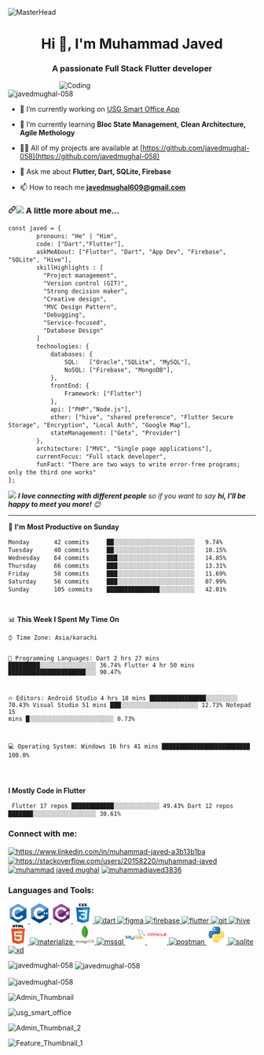 ![MasterHead](https://pasinfotech.com/wp-content/uploads/2019/06/flutter-banner.jpg)
<h1 align="center">Hi 👋, I'm Muhammad Javed</h1>
<h3 align="center">A passionate Full Stack Flutter developer</h3>
<img align="right" alt="Coding" width="400"  src="https://miro.medium.com/v2/resize:fit:1358/1*KcxCTzISut_FEkKduDE4hw.gif">


<p align="left"> <img src="https://komarev.com/ghpvc/?username=javedmughal-058&label=Profile%20views&color=0e75b6&style=flat" alt="javedmughal-058" /> </p>

- 🔭 I’m currently working on [USG Smart Office App](https://play.google.com/store/apps/details?id=com.usapparelandtextiles.us_app)

- 🌱 I’m currently learning **Bloc State Management, Clean Architecture, Agile Methology**

- 👨‍💻 All of my projects are available at [https://github.com/javedmughal-058](https://github.com/javedmughal-058)

- 💬 Ask me about **Flutter, Dart, SQLite, Firebase**

- 📫 How to reach me **javedmughal609@gmail.com**

<h3><a id="user-content--a-little-more-about-me" class="anchor" aria-hidden="true" href="#-a-little-more-about-me"><svg class="octicon octicon-link" viewBox="0 0 16 16" version="1.1" width="16" height="16" aria-hidden="true"><path fill-rule="evenodd" d="M7.775 3.275a.75.75 0 001.06 1.06l1.25-1.25a2 2 0 112.83 2.83l-2.5 2.5a2 2 0 01-2.83 0 .75.75 0 00-1.06 1.06 3.5 3.5 0 004.95 0l2.5-2.5a3.5 3.5 0 00-4.95-4.95l-1.25 1.25zm-4.69 9.64a2 2 0 010-2.83l2.5-2.5a2 2 0 012.83 0 .75.75 0 001.06-1.06 3.5 3.5 0 00-4.95 0l-2.5 2.5a3.5 3.5 0 004.95 4.95l1.25-1.25a.75.75 0 00-1.06-1.06l-1.25 1.25a2 2 0 01-2.83 0z"></path></svg></a><a target="_blank" rel="noopener noreferrer" href="https://camo.githubusercontent.com/be37cdc8f930300096c506ad4574eaae977c48fbb2705cfcb92f4eeab8282c7a/68747470733a2f2f6d656469612e67697068792e636f6d2f6d656469612f56674344417a634b767352364f4d307557672f67697068792e676966"><img src="https://camo.githubusercontent.com/be37cdc8f930300096c506ad4574eaae977c48fbb2705cfcb92f4eeab8282c7a/68747470733a2f2f6d656469612e67697068792e636f6d2f6d656469612f56674344417a634b767352364f4d307557672f67697068792e676966" data-canonical-src="https://media.giphy.com/media/VgCDAzcKvsR6OM0uWg/giphy.gif" style="max-width:100%;" width="50"></a> A little more about me...</h3>
    <div class="snippet-clipboard-content position-relative"><pre><code>const javed = {
        pronouns: "He" | "Him",
        code: ["Dart","Flutter"],
        askMeAbout: ["Flutter", "Dart", "App Dev", "Firebase", "SQLite", "Hive"],
        skillHighlights : [
          "Project management",
          "Version control (GIT)",
          "Strong decision maker",
          "Creative design",
          "MVC Design Pattern",
          "Debugging",
          "Service-focused",
          "Database Design"
        ]
        technologies: {
            databases: {
                SQL:   ["Oracle","SQLite", "MySQL"],
                NoSQL: ["Firebase", "MongoDB"],
            },
            frontEnd: {
                Framework: ["Flutter"]
            },
            api: ["PHP","Node.js"],
            other: ["hive", "shared preference", "Flutter Secure Storage", "Encryption", "Local Auth", "Google Map"],
            stateManagement: ["Getx", "Provider"]
        },
        architecture: ["MVC", "Single page applications"],
        currentFocus: "Full stack developer",
        funFact: "There are two ways to write error-free programs; only the third one works"
};
</code></pre>
    </div>

<p><a target="_blank" rel="noopener noreferrer" href="https://camo.githubusercontent.com/ec0df7b334d15078e980be8f26f35f1bd6f004eaa4a121db42fed361360c1817/68747470733a2f2f6d656469612e67697068792e636f6d2f6d656469612f4c6e516a7057614f4e386e68723231764e572f67697068792e676966"><img src="https://camo.githubusercontent.com/ec0df7b334d15078e980be8f26f35f1bd6f004eaa4a121db42fed361360c1817/68747470733a2f2f6d656469612e67697068792e636f6d2f6d656469612f4c6e516a7057614f4e386e68723231764e572f67697068792e676966" data-canonical-src="https://media.giphy.com/media/LnQjpWaON8nhr21vNW/giphy.gif" style="max-width:100%;" width="60"></a> <em><b>I love connecting with different people</b> so if you want to say <b>hi, I'll be happy to meet you more!</b> <g-emoji class="g-emoji" alias="blush" fallback-src="https://github.githubassets.com/images/icons/emoji/unicode/1f60a.png">😊</g-emoji></em></p>
<hr>
<p><g-emoji class="g-emoji" alias="date" fallback-src="https://github.githubassets.com/images/icons/emoji/unicode/1f4c5.png">📅</g-emoji> <strong>I'm Most Productive on Sunday</strong></p>
    <div class="snippet-clipboard-content position-relative"><pre lang="text"><code>Monday       42 commits     ██░░░░░░░░░░░░░░░░░░░░░░░   9.74%
Tuesday      40 commits     ██░░░░░░░░░░░░░░░░░░░░░░░   10.15%
Wednesday    64 commits     ███░░░░░░░░░░░░░░░░░░░░░░   14.85%
Thursday     66 commits     ███░░░░░░░░░░░░░░░░░░░░░░   13.31%
Friday       58 commits     ███░░░░░░░░░░░░░░░░░░░░░░   11.69%
Saturday     56 commits     ███░░░░░░░░░░░░░░░░░░░░░░   07.99%
Sunday       105 commits    ███████████████░░░░░░░░░░   42.01%

</code></pre></div>


 <p><g-emoji class="g-emoji" alias="bar_chart" fallback-src="https://github.githubassets.com/images/icons/emoji/unicode/1f4ca.png">📊</g-emoji> <strong>This Week I Spent My Time On</strong></p>

<div class="snippet-clipboard-content position-relative"><pre lang="text"><code>⌚︎ Time Zone: Asia/karachi

💬 Programming Languages:
Dart                     2 hrs 27 mins       █████████░░░░░░░░░░░░░░░░   36.74%
Flutter                  4 hr 50 mins        ██████████████████████░░░   90.47%

🔥 Editors:
Android Studio           4 hrs 18 mins       ████████████████░░░░░░░░░   70.43%
Visual Studio            51 mins             ███░░░░░░░░░░░░░░░░░░░░░░   12.73%
Notepad                  15 mins             █░░░░░░░░░░░░░░░░░░░░░░░░   0.73%

💻 Operating System:
Windows                  16 hrs 41 mins      █████████████████████████   100.0%


</code></pre>
        <p><strong>I Mostly Code in Flutter</strong></p>
        <div class="snippet-clipboard-content position-relative"><pre lang="text">
                <code>
Flutter                  17 repos            ████████████░░░░░░░░░░░░░   49.43%
Dart                      12 repos           ███████░░░░░░░░░░░░░░░░░░   30.61%
</code></pre></div></div>

<h3 align="left">Connect with me:</h3>
<p align="left">
<a href="https://linkedin.com/in/https://www.linkedin.com/in/muhammad-javed-a3b13b1ba" target="blank"><img align="center" src="https://raw.githubusercontent.com/rahuldkjain/github-profile-readme-generator/master/src/images/icons/Social/linked-in-alt.svg" alt="https://www.linkedin.com/in/muhammad-javed-a3b13b1ba" height="30" width="40" /></a>
<a href="https://stackoverflow.com/users/https://stackoverflow.com/users/20158220/muhammad-javed" target="blank"><img align="center" src="https://raw.githubusercontent.com/rahuldkjain/github-profile-readme-generator/master/src/images/icons/Social/stack-overflow.svg" alt="https://stackoverflow.com/users/20158220/muhammad-javed" height="30" width="40" /></a>
<a href="https://fb.com/muhammad javed mughal" target="blank"><img align="center" src="https://raw.githubusercontent.com/rahuldkjain/github-profile-readme-generator/master/src/images/icons/Social/facebook.svg" alt="muhammad javed mughal" height="30" width="40" /></a>
<a href="https://instagram.com/muhammadjaved3836" target="blank"><img align="center" src="https://raw.githubusercontent.com/rahuldkjain/github-profile-readme-generator/master/src/images/icons/Social/instagram.svg" alt="muhammadjaved3836" height="30" width="40" /></a>
</p>

<h3 align="left">Languages and Tools:</h3>
<p align="left"> <a href="https://www.cprogramming.com/" target="_blank" rel="noreferrer"> <img src="https://raw.githubusercontent.com/devicons/devicon/master/icons/c/c-original.svg" alt="c" width="40" height="40"/> </a> <a href="https://www.w3schools.com/cpp/" target="_blank" rel="noreferrer"> <img src="https://raw.githubusercontent.com/devicons/devicon/master/icons/cplusplus/cplusplus-original.svg" alt="cplusplus" width="40" height="40"/> </a> <a href="https://www.w3schools.com/cs/" target="_blank" rel="noreferrer"> <img src="https://raw.githubusercontent.com/devicons/devicon/master/icons/csharp/csharp-original.svg" alt="csharp" width="40" height="40"/> </a> <a href="https://www.w3schools.com/css/" target="_blank" rel="noreferrer"> <img src="https://raw.githubusercontent.com/devicons/devicon/master/icons/css3/css3-original-wordmark.svg" alt="css3" width="40" height="40"/> </a> <a href="https://dart.dev" target="_blank" rel="noreferrer"> <img src="https://www.vectorlogo.zone/logos/dartlang/dartlang-icon.svg" alt="dart" width="40" height="40"/> </a> <a href="https://www.figma.com/" target="_blank" rel="noreferrer"> <img src="https://www.vectorlogo.zone/logos/figma/figma-icon.svg" alt="figma" width="40" height="40"/> </a> <a href="https://firebase.google.com/" target="_blank" rel="noreferrer"> <img src="https://www.vectorlogo.zone/logos/firebase/firebase-icon.svg" alt="firebase" width="40" height="40"/> </a> <a href="https://flutter.dev" target="_blank" rel="noreferrer"> <img src="https://www.vectorlogo.zone/logos/flutterio/flutterio-icon.svg" alt="flutter" width="40" height="40"/> </a> <a href="https://git-scm.com/" target="_blank" rel="noreferrer"> <img src="https://www.vectorlogo.zone/logos/git-scm/git-scm-icon.svg" alt="git" width="40" height="40"/> </a> <a href="https://hive.apache.org/" target="_blank" rel="noreferrer"> <img src="https://www.vectorlogo.zone/logos/apache_hive/apache_hive-icon.svg" alt="hive" width="40" height="40"/> </a> <a href="https://www.w3.org/html/" target="_blank" rel="noreferrer"> <img src="https://raw.githubusercontent.com/devicons/devicon/master/icons/html5/html5-original-wordmark.svg" alt="html5" width="40" height="40"/> </a> <a href="https://materializecss.com/" target="_blank" rel="noreferrer"> <img src="https://raw.githubusercontent.com/prplx/svg-logos/5585531d45d294869c4eaab4d7cf2e9c167710a9/svg/materialize.svg" alt="materialize" width="40" height="40"/> </a> <a href="https://www.mongodb.com/" target="_blank" rel="noreferrer"> <img src="https://raw.githubusercontent.com/devicons/devicon/master/icons/mongodb/mongodb-original-wordmark.svg" alt="mongodb" width="40" height="40"/> </a> <a href="https://www.microsoft.com/en-us/sql-server" target="_blank" rel="noreferrer"> <img src="https://www.svgrepo.com/show/303229/microsoft-sql-server-logo.svg" alt="mssql" width="40" height="40"/> </a> <a href="https://www.mysql.com/" target="_blank" rel="noreferrer"> <img src="https://raw.githubusercontent.com/devicons/devicon/master/icons/mysql/mysql-original-wordmark.svg" alt="mysql" width="40" height="40"/> </a> <a href="https://www.oracle.com/" target="_blank" rel="noreferrer"> <img src="https://raw.githubusercontent.com/devicons/devicon/master/icons/oracle/oracle-original.svg" alt="oracle" width="40" height="40"/> </a> <a href="https://postman.com" target="_blank" rel="noreferrer"> <img src="https://www.vectorlogo.zone/logos/getpostman/getpostman-icon.svg" alt="postman" width="40" height="40"/> </a> <a href="https://www.python.org" target="_blank" rel="noreferrer"> <img src="https://raw.githubusercontent.com/devicons/devicon/master/icons/python/python-original.svg" alt="python" width="40" height="40"/> </a> <a href="https://www.sqlite.org/" target="_blank" rel="noreferrer"> <img src="https://www.vectorlogo.zone/logos/sqlite/sqlite-icon.svg" alt="sqlite" width="40" height="40"/> </a> <a href="https://www.adobe.com/products/xd.html" target="_blank" rel="noreferrer"> <img src="https://cdn.worldvectorlogo.com/logos/adobe-xd.svg" alt="xd" width="40" height="40"/> </a> </p>

<p><img align="left" src="https://github-readme-stats.vercel.app/api/top-langs?username=javedmughal-058&show_icons=true&locale=en&layout=compact" alt="javedmughal-058" /></p>

<p>&nbsp;<img align="center" src="https://github-readme-stats.vercel.app/api?username=javedmughal-058&show_icons=true&locale=en" alt="javedmughal-058" /></p>

<p><img align="center" src="https://github-readme-streak-stats.herokuapp.com/?user=javedmughal-058&" alt="javedmughal-058" /></p>


![Admin_Thumbnail](https://github.com/javedmughal-058/javedmughal-058/assets/91019922/e475c24a-b139-426d-88ee-f0e85410c81d)

![usg_smart_office](https://github.com/javedmughal-058/javedmughal-058/assets/91019922/f5c41ba8-7384-44fd-a58e-43cb0ce4d712)

![Admin_Thumbnail_2](https://github.com/javedmughal-058/javedmughal-058/assets/91019922/0f34a432-a7d3-4d15-b344-41a2436c35ab)

![Feature_Thumbnail_1](https://github.com/javedmughal-058/javedmughal-058/assets/91019922/babb679a-3635-4cec-8ef1-5bedc9c54866)


